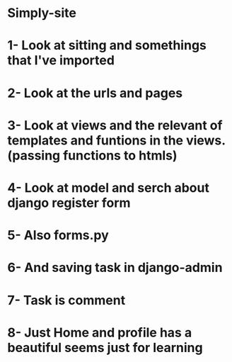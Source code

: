 # Simply-site

# 1- Look at sitting and somethings that I've imported
# 2- Look at the urls and pages 
# 3- Look at views and the relevant of templates and funtions in the views. (passing functions to htmls)
# 4- Look at model and serch about django register form
# 5- Also forms.py
# 6- And saving task in django-admin
# 7- Task is comment
# 8- Just Home and profile has a beautiful seems just for learning
